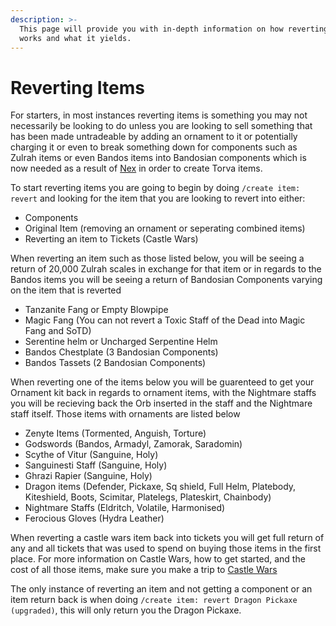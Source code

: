 ```yaml
---
description: >-
  This page will provide you with in-depth information on how reverting items
  works and what it yields.
---
```


# Reverting Items

For starters, in most instances reverting items is something you may not necessarily be looking to do unless you are looking to sell something that has been made untradeable by adding an ornament to it or potentially charging it or even to break something down for components such as Zulrah items or even Bandos items into Bandosian components which is now needed as a result of [Nex](../bosses/nex.md) in order to create Torva items.

To start reverting items you are going to begin by doing `/create item: revert` and looking for the item that you are looking to revert into either:

* Components
* Original Item (removing an ornament or seperating combined items)
* Reverting an item to Tickets (Castle Wars)

When reverting an item such as those listed below, you will be seeing a return of 20,000 Zulrah scales in exchange for that item or in regards to the Bandos items you will be seeing a return of Bandosian Components varying on the item that is reverted&#x20;

* Tanzanite Fang or Empty Blowpipe
* Magic Fang (You can not revert a Toxic Staff of the Dead into Magic Fang and SoTD)
* Serentine helm or Uncharged Serpentine Helm
* Bandos Chestplate (3 Bandosian Components)
* Bandos Tassets (2 Bandosian Components)

When reverting one of the items below you will be guarenteed to get your Ornament kit back in regards to ornament items, with the Nightmare staffs you will be recieving back the Orb inserted in the staff and the Nightmare staff itself.  Those items with ornaments are listed below

* Zenyte Items (Tormented, Anguish, Torture)
* Godswords (Bandos, Armadyl, Zamorak, Saradomin)
* Scythe of Vitur (Sanguine, Holy)
* Sanguinesti Staff (Sanguine, Holy)
* Ghrazi Rapier (Sanguine, Holy)
* Dragon items (Defender, Pickaxe, Sq shield, Full Helm, Platebody, Kiteshield, Boots, Scimitar, Platelegs, Plateskirt, Chainbody)
* Nightmare Staffs (Eldritch, Volatile, Harmonised)
* Ferocious Gloves (Hydra Leather)

When reverting a castle wars item back into tickets you will get full return of any and all tickets that was used to spend on buying those items in the first place.  For more information on Castle Wars, how to get started, and the cost of all those items, make sure you make a trip to [Castle Wars](../minigames/castle-wars.md)

The only instance of reverting an item and not getting a component or an item return back is when doing `/create item: revert Dragon Pickaxe (upgraded)`, this will only return you the Dragon Pickaxe.&#x20;



